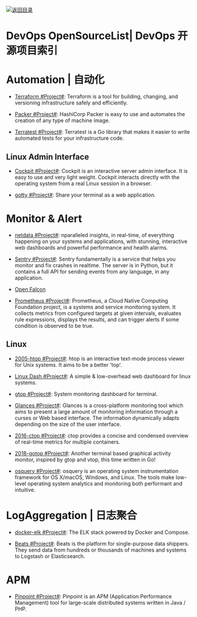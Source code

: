 [![返回目录](https://user-images.githubusercontent.com/5803001/38079637-ff0abcf0-3371-11e8-9b76-ad651620afc7.jpg)](https://github.com/wxyyxc1992/Awesome-Lists)

# DevOps OpenSourceList| DevOps 开源项目索引

# Automation | 自动化

- [Terraform #Project#](https://www.terraform.io/): Terraform is a tool for building, changing, and versioning infrastructure safely and efficiently.

- [Packer #Project#](https://packer.io/): HashiCorp Packer is easy to use and automates the creation of any type of machine image.

- [Terratest #Project#](https://github.com/gruntwork-io/terratest): Terratest is a Go library that makes it easier to write automated tests for your infrastructure code.

## Linux Admin Interface

- [Cockpit #Project#](https://github.com/cockpit-project/cockpit): Cockpit is an interactive server admin interface. It is easy to use and very light weight. Cockpit interacts directly with the operating system from a real Linux session in a browser.

- [gotty #Project#](https://github.com/yudai/gotty): Share your terminal as a web application.

# Monitor & Alert

- [netdata #Project#](https://my-netdata.io/): nparalleled insights, in real-time, of everything happening on your systems and applications, with stunning, interactive web dashboards and powerful performance and health alarms.

- [Sentry #Project#](https://github.com/getsentry/sentry): Sentry fundamentally is a service that helps you monitor and fix crashes in realtime. The server is in Python, but it contains a full API for sending events from any language, in any application.

- [Open Falcon](http://open-falcon.org/)

- [Prometheus #Project#](https://prometheus.io/): Prometheus, a Cloud Native Computing Foundation project, is a systems and service monitoring system. It collects metrics from configured targets at given intervals, evaluates rule expressions, displays the results, and can trigger alerts if some condition is observed to be true.

## Linux

- [2005-htop #Project#](https://github.com/hishamhm/htop): htop is an interactive text-mode process viewer for Unix systems. It aims to be a better 'top'.

- [Linux Dash #Project#](https://github.com/afaqurk/linux-dash): A simple & low-overhead web dashboard for linux systems.

- [gtop #Project#](https://github.com/aksakalli/gtop): System monitoring dashboard for terminal.

* [Glances #Project#](https://github.com/nicolargo/glances): Glances is a cross-platform monitoring tool which aims to present a large amount of monitoring information through a curses or Web based interface. The information dynamically adapts depending on the size of the user interface.

- [2016-ctop #Project#](https://github.com/bcicen/ctop): ctop provides a concise and condensed overview of real-time metrics for multiple containers.

* [2018-gotop #Project#](https://github.com/cjbassi/gotop): Another terminal based graphical activity monitor, inspired by gtop and vtop, this time written in Go!

- [osquery #Project#](https://github.com/facebook/osquery): osquery is an operating system instrumentation framework for OS X/macOS, Windows, and Linux. The tools make low-level operating system analytics and monitoring both performant and intuitive.

# LogAggregation | 日志聚合

- [docker-elk #Project#](https://github.com/deviantony/docker-elk): The ELK stack powered by Docker and Compose.

- [Beats #Project#](https://www.elastic.co/products/beats): Beats is the platform for single-purpose data shippers. They send data from hundreds or thousands of machines and systems to Logstash or Elasticsearch.

# APM

- [Pinpoint #Project#](http://naver.github.io/pinpoint/): Pinpoint is an APM (Application Performance Management) tool for large-scale distributed systems written in Java / PHP.
